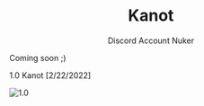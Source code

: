 <h1 align="center">Kanot</h1>
<p align="center">Discord Account Nuker</p>

Coming soon ;)

1.0 Kanot [2/22/2022]

![1.0](https://i.imgur.com/NduNaMx.png)

